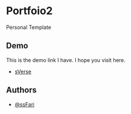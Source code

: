 # Portfoio2

Personal Template
## Demo

This is the demo link I have. I hope you visit here.

- [sVerse](https://ssfari.github.io/portofolio2/)

## Authors

- [@ssFari](https://github.com/ssFari)

